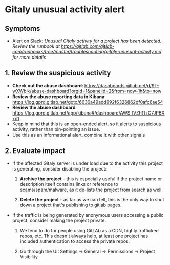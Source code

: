 # Gitaly unusual activity alert

## Symptoms

* Alert on Slack: _Unusual Gitaly activity for a project has been detected. Review the runbook at https://gitlab.com/gitlab-com/runbooks/tree/master/troubleshooting/gitaly-unusual-activity.md for more details_

## 1. Review the suspicious activity

- **Check out the abuse dashboard**: https://dashboards.gitlab.net/d/9T-wXWbik/abuse-dashboard?orgId=1&panelId=2&from=now-1h&to=now
- **Review the abuse reporting data in Kibana**: https://log.gprd.gitlab.net/goto/6636a49add992f6326862df0afc6ae54
- **Review the abuse dashboard**:  https://log.gprd.gitlab.net/app/kibana#/dashboard/AWSIfVZhTIzC7JP6Xxn1
- Keep in mind that this is an open-ended alert, so it alerts to suspicious activity, rather than pin-pointing an issue.
- Use this as an informational alert, combine it with other signals

## 2. Evaluate impact

- If the affected Gitaly server is under load due to the activity this project is generating, consider disabling the project:

    1. **Archive the project** - this is especially useful if the project name or description itself contains links or reference to scams/spam/malware, as it de-lists the project from search as well.

    1. **Delete the project** - as far as we can tell, this is the only way to shut down a project that's publishing to gitlab pages.

- If the traffic is being generated by anonymous users accessing a public project, consider making the project private.

    1. We tend to do for people using GitLAb as a CDN, highly trafficked repos, etc.  This doesn't always help, at least one project has included authentication to access the private repos.

    1. Go through the UI: Settings -> General -> Permissions -> Project Visibility
